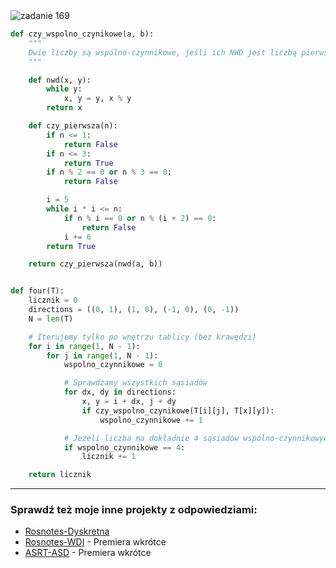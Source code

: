 <picture>
  <source srcset="../../srt/zbior_zadan/169.png" media="(prefers-color-scheme: light)">
  <source srcset="../../srt/zbior_zadan/black_169.png" media="(prefers-color-scheme: dark)">
  <img src="../../srt/zbior_zadan/black_169.png" alt="zadanie 169">
</picture>

```python
def czy_wspolno_czynikowe(a, b):
    """
    Dwie liczby są wspólno-czynnikowe, jeśli ich NWD jest liczbą pierwszą.
    """

    def nwd(x, y):
        while y:
            x, y = y, x % y
        return x

    def czy_pierwsza(n):
        if n <= 1:
            return False
        if n <= 3:
            return True
        if n % 2 == 0 or n % 3 == 0:
            return False

        i = 5
        while i * i <= n:
            if n % i == 0 or n % (i + 2) == 0:
                return False
            i += 6
        return True

    return czy_pierwsza(nwd(a, b))


def four(T):
    licznik = 0
    directions = ((0, 1), (1, 0), (-1, 0), (0, -1))
    N = len(T)

    # Iterujemy tylko po wnętrzu tablicy (bez krawędzi)
    for i in range(1, N - 1):
        for j in range(1, N - 1):
            wspolno_czynnikowe = 0

            # Sprawdzamy wszystkich sąsiadów
            for dx, dy in directions:
                x, y = i + dx, j + dy
                if czy_wspolno_czynikowe(T[i][j], T[x][y]):
                    wspolno_czynnikowe += 1

            # Jeżeli liczba ma dokładnie 4 sąsiadów wspólno-czynnikowych, zwiększamy licznik
            if wspolno_czynnikowe == 4:
                licznik += 1

    return licznik

```

---
### Sprawdź też moje inne projekty z odpowiedziami:
- [Rosnotes-Dyskretna](https://github.com/kamilGie/Rosnotes-Dyskretna)
- [Rosnotes-WDI](https://github.com/kamilGie/Rosnotes-WDI) - Premiera wkrótce
- [ASRT-ASD](https://github.com/kamilGie/Rosnotes-Dyskretna) - Premiera wkrótce

